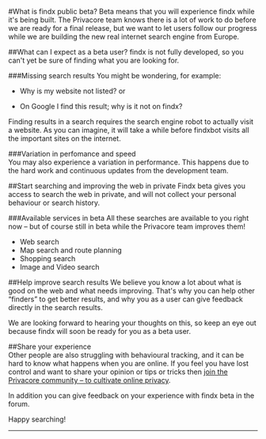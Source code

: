 #What is findx public beta?
Beta means that you will experience findx while it's being built. The Privacore team knows there is a lot of work to do before we are ready for a final release, but we want to let users follow our progress while we are building the new real internet search engine from Europe.  

##What can I expect as a beta user?
findx is not fully developed, so you can't yet be sure of finding what you are looking for. 

###Missing search results
You might be wondering, for example:  

- Why is my website not listed? or 
+ On Google I find this result; why is it not on findx?

Finding results in a search requires the search engine robot to actually visit a website. As you can imagine, it will take a while before findxbot visits all the important sites on the internet. 

###Variation in perfomance and speed  
You may also experience a variation in performance. This happens due to the hard work and continuous updates from the development team.

##Start searching and improving the web in private
Findx beta gives you access to search the web in private, and will not collect your personal behaviour or search history.

###Available services in beta 
All these searches are available to you right now – but of course still in beta while the Privacore team improves them!  

* Web search
* Map search and route planning
* Shopping search
* Image and Video search  

##Help improve search results 
We believe you know a lot about what is good on the web and what needs improving. That's why you can help other “finders” to get better results, and why you as a user can give feedback directly in the search results.

We are looking forward to hearing your thoughts on this, so keep an eye out because findx will soon be ready for you as a beta user.  

##Share your experience  
Other people are also struggling with behavioural tracking, and it can be hard to know what happens when you are online. If you feel you have lost control and want to share your opinion or tips or tricks then [join the Privacore community – to cultivate online privacy](https://forum.privacore.com).

 
In addition you can give feedback on your experience with findx beta in the forum.
 
 
Happy searching!

-----

